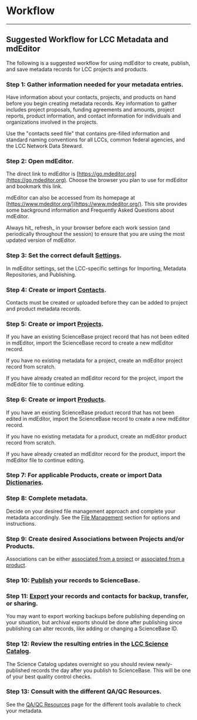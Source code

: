 # Workflow

---

## Suggested Workflow for LCC Metadata and mdEditor

The following is a suggested workflow for using mdEditor to create, publish, and save metadata records for LCC projects and products.

### Step 1: Gather information needed for your metadata entries.

Have information about your contacts, projects, and products on hand before you begin creating metadata records. Key information to gather includes project proposals, funding agreements and amounts, project reports, product information, and contact information for individuals and organizations involved in the projects.

Use the "contacts seed file" that contains pre-filled information and standard naming conventions for all LCCs, common federal agencies, and the LCC Network Data Steward.

### Step 2: Open mdEditor.

The direct link to mdEditor is [https://go.mdeditor.org](https://go.mdeditor.org). Choose the browser you plan to use for mdEditor and bookmark this link.

mdEditor can also be accessed from its homepage at [https://www.mdeditor.org/](https://www.mdeditor.org/). This site provides some background information and Frequently Asked Questions about mdEditor.

Always hit_ refresh_ in your browser before each work session \(and periodically throughout the session\) to ensure that you are using the most updated version of mdEditor.

### Step 3: Set the correct default [Settings](/settings.md).

In mdEditor settings, set the LCC-specific settings for Importing, Metadata Repositories, and Publishing.

### Step 4: Create or import [Contacts](/contacts.md).

Contacts must be created or uploaded before they can be added to project and product metadata records.

### Step 5: Create or import [Projects](/project-entry-guidance.md).

If you have an existing ScienceBase project record that has not been edited in mdEditor, import the ScienceBase record to create a new mdEditor record.

If you have no existing metadata for a project, create an mdEditor project record from scratch.

If you have already created an mdEditor record for the project, import the mdEditor file to continue editing.

### Step 6: Create or import [Products](/product-entry-guidance.md).

If you have an existing ScienceBase product record that has not been edited in mdEditor, import the ScienceBase record to create a new mdEditor record.

If you have no existing metadata for a product, create an mdEditor product record from scratch.

If you have already created an mdEditor record for the product, import the mdEditor file to continue editing.

### Step 7: For applicable Products, create or import Data [Dictionaries](/product-entry-guidance/dictionaries-tab-product.md).

### Step 8: Complete metadata.

Decide on your desired file management approach and complete your metadata accordingly. See the [File Management](/data-management/file-management.md "File Management") section for options and instructions.

### Step 9: Create desired Associations between Projects and/or Products.

Associations can be either [associated from a project](/record/main/associating-records.md) or [associated from a product](/product-entry-guidance/associating-records-products.md).

### Step 10: [Publish](/publish.md) your records to ScienceBase.

### Step 11: [Export](/data-management/export.md) your records and contacts for backup, transfer, or sharing.

You may want to export working backups before publishing depending on your situation, but archival exports should be done after publishing since publishing can alter records, like adding or changing a ScienceBase ID.

### Step 12: Review the resulting entries in the [LCC Science Catalog](https://lccnetwork.org/catalog).

The Science Catalog updates overnight so you should review newly-published records the day after you publish to ScienceBase. This will be one of your best quality control checks.

### Step 13: Consult with the different QA/QC Resources.
See the [QA/QC Resources](/metadata-improvements/qaqc-fixes/dj-case-qaqc-list.md) page for the different tools available to check your metadata.


